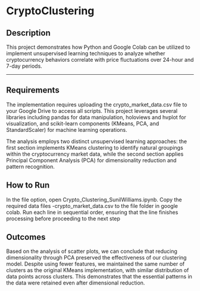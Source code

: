 # CryptoClustering

## **Description**

This project demonstrates how Python and Google Colab can be utilized to implement unsupervised learning techniques to analyze whether cryptocurrency behaviors correlate with price fluctuations over 24-hour and 7-day periods.

---
## Requirements
The implementation requires uploading the crypto_market_data.csv file to your Google Drive to access all scripts. This project leverages several libraries including pandas for data manipulation, holoviews and hvplot for visualization, and scikit-learn components (KMeans, PCA, and StandardScaler) for machine learning operations.

The analysis employs two distinct unsupervised learning approaches: the first section implements KMeans clustering to identify natural groupings within the cryptocurrency market data, while the second section applies Principal Component Analysis (PCA) for dimensionality reduction and pattern recognition.

## How to Run
In the file option, open Crypto_Clustering_SunilWilliams.ipynb. Copy the required data files -crypto_market_data.csv to the file folder in google colab. Run each line in sequential order, ensuring that the line finishes processing before proceeding to the next step


## **Outcomes**
Based on the analysis of scatter plots, we can conclude that reducing dimensionality through PCA preserved the effectiveness of our clustering model. Despite using fewer features, we maintained the same number of clusters as the original KMeans implementation, with similar distribution of data points across clusters. This demonstrates that the essential patterns in the data were retained even after dimensional reduction.
